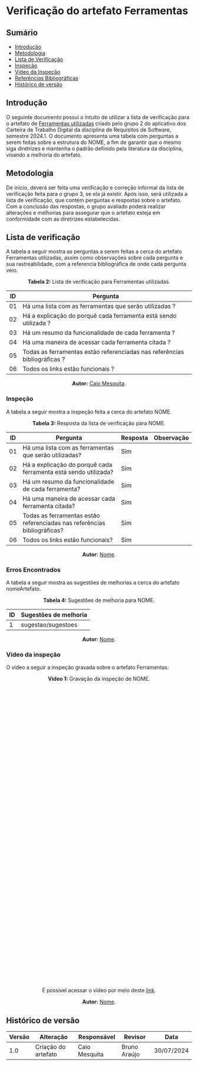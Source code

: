 # Verificação do artefato Ferramentas
## Sumário
* [Introdução](#Introdução)
* [Metodologia](#Metodologia)
* [Lista de Verificação](#Lista-de-Verificação)
* [Inspeção](#Inspeção)
* [Vídeo da Inspeção](#Vídeo-da-Inspeção)
* [Referências Bibliográficas](#Referências-Bibliográficas)
* [Histórico de versão](#Histórico-de-versão)


## Introdução

O seguinte documento possui o intuito de utilizar a lista de verificação para o artefato de [Ferramentas utilizadas](https://requisitos-de-software.github.io/2024.1-CarteiradeTrabalhoDigital/#/planejamento/ferramentas) criado pelo grupo 2 do aplicativo dos Carteira de Trabalho Digital da disciplina de Requisitos de Software, semestre 2024.1. O documento apresenta uma tabela com perguntas a serem feitas sobre a estrutura do NOME, a fim de garantir que o mesmo siga diretrizes e mantenha o padrão definido pela literatura da disciplina, visando a melhoria do artefato.


## Metodologia

De início, deverá ser feita uma verificação e correção informal da lista de verificação feita para o grupo 3, se ela já existir. Após isso, será utilizada a lista de verificação, que contém perguntas e respostas sobre o artefato. Com a conclusão das respostas, o grupo avaliado poderá realizar alterações e melhorias para assegurar que o artefato esteja em conformidade com as diretrizes estabelecidas.


## Lista de verificação

A tabela a seguir mostra as perguntas a serem feitas a cerca do artefato Ferramentas utilizadas, assim como observações sobre cada pergunta e sua rastreabilidade, com a referencia bibliográfica de onde cada pergunta veio.

<center>

<b>Tabela 2:</b> Lista de verificação para Ferramentas utilizadas.

| ID  | Pergunta | 
| --- | -------- | 
| 01   | Há uma lista com as ferramentas que serão utilizadas ?  | 
| 02   | Há a explicação do porquê cada ferramenta está sendo utilizada ? | 
| 03   | Há um resumo da funcionalidade de cada ferramenta ?  | 
| 04   | Há uma maneira de acessar cada ferramenta citada ?  | 
| 05   | Todas as ferramentas estão referenciadas nas referências bibliográficas ?  | 
| 06   | Todos os links estão funcionais ?  | 



<b>Autor:</b> <a href="https://github.com/Caiomesvie">Caio Mesquita</a>.

</center>


### Inspeção

A tabela a seguir mostra a inspeção feita a cerca do artefato NOME.

<center>

<b>Tabela 3:</b> Resposta da lista de verificação para NOME.

| ID  | Pergunta | Resposta | Observação |
| --- | -------- | -------- | ---------- |
| 01  | Há uma lista com as ferramentas que serão utilizadas? | Sim | |
| 02  | Há a explicação do porquê cada ferramenta está sendo utilizada? | Sim | |
| 03  | Há um resumo da funcionalidade de cada ferramenta? | Sim | |
| 04  | Há uma maneira de acessar cada ferramenta citada? | Sim | |
| 05  | Todas as ferramentas estão referenciadas nas referências bibliográficas? | Sim | |
| 06  | Todos os links estão funcionais? | Sim | |

<b>Autor:</b> <a href="https://github.com/nome">Nome</a>.

</center>


### Erros Encontrados

A tabela a seguir mostra as sugestões de melhorias a cerca do artefato nomeArtefato.

<center>

<b>Tabela 4:</b> Sugestões de melhoria para NOME.

| ID |  Sugestões de melhoria | 
| -- | ---------------------- |
| 1  | sugestao/sugestoes     |

<b>Autor:</b> <a href="https://github.com/nome">Nome</a>.

</center>


### Vídeo da inspeção

O vídeo a seguir a inspeção gravada sobre o artefato Ferramentas.

<center>

<b>Vídeo 1:</b> Gravação da inspeção de NOME.

<iframe width="400" height="800" src="" title="https://youtu.be/mtOq3rSVapc" frameborder="0" allow="accelerometer; autoplay; clipboard-write; encrypted-media; gyroscope; picture-in-picture; web-share" referrerpolicy="strict-origin-when-cross-origin" allowfullscreen></iframe>

É possível acessar o vídeo por meio deste [link](https://youtu.be/mtOq3rSVapc).

<b>Autor:</b> <a href="https://github.com/brunocva">Nome</a>.

</center>



## Histórico de versão

| Versão | Alteração                           | Responsável     | Revisor         | Data       |
| ------ | ----------------------------------- | --------------- | --------------- | ---------- |
| 1.0    | Criação do artefato                 | Caio Mesquita      | Bruno Araújo         | 30/07/2024 |
